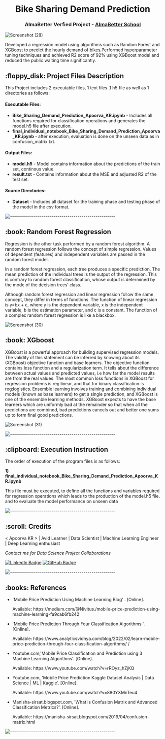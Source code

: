 
</p>
<h1 align="center"> Bike Sharing Demand Prediction </h1>
<h3 align="center"> AlmaBetter Verfied Project - <a href="https://www.almabetter.com/"> AlmaBetter School </a> </h5>


![Screenshot (28)](https://user-images.githubusercontent.com/102009481/177788412-1f515f71-0654-4a26-9c05-f3598f4f034d.png)




<p>Developed a regression model using algorithms such as Random Forest and XGBoost to predict the hourly demand of bikes.Performed hyperparameter tuning techniques and achieved R2 score of 92% using XGBoost model and reduced the public waiting time significantly.</p>

<h2> :floppy_disk: Project Files Description</h2>


<p>This Project includes 2 executable files, 1 text files ,1 h5 file as well as 1 directories as follows:</p>
<h4>Executable Files:</h4>
<ul>
  
  <li><b>Bike_Sharing_Demand_Prediction_Apoorva_KR.ipynb</b> - Includes all functions required for classification operations  and generates the model.h5 file after execution.</li>
  <li><b>final_individual_notebook_Bike_Sharing_Demand_Prediction_Apoorva_KR.ipynb</b> -  after execution, evaluation is done on the unseen data as in confusion_matrix.txt.</li>
</ul>

<h4>Output Files:</h4>
<ul>
  <li><b>model.h5</b> - Model contains information about the predictions of the train set, continous value.</li>
  <li><b>result.txt</b> - Contains information about the MSE and adjusted R2 of the test set.</li>
  
</ul>

<h4>Source Directories:</h4>
<ul>
  <li><b>Dataset</b> - Includes all dataset  for the training phase  and testing phase of the model in the csv format.</li>
  
</ul>


  
</ul>

![-----------------------------------------------------](https://raw.githubusercontent.com/andreasbm/readme/master/assets/lines/rainbow.png)

<h2> :book: Random Forest Regression </h2>

<p> Regression is the other task performed by a random forest algorithm. A random forest regression follows the concept of simple regression. Values of dependent (features) and independent variables are passed in the random forest model.

In a random forest regression, each tree produces a specific prediction. The mean prediction of the individual trees is the output of the regression. This is contrary to random forest classification, whose output is determined by the mode of the decision trees’ class.

Although random forest regression and linear regression follow the same concept, they differ in terms of functions. The function of linear regression is y=bx + c, where y is the dependent variable, x is the independent variable, b is the estimation parameter, and c is a constant. The function of a complex random forest regression is like a blackbox.
   
  ![Screenshot (30)](https://user-images.githubusercontent.com/102009481/177840433-ff993854-46d5-4a0f-bc39-941a6e05d1cc.png)


<h2> :book: XGboost </h2>

<p> XGBoost is a powerful approach for building supervised regression models. The validity of this statement can be inferred by knowing about its (XGBoost) objective function and base learners. The objective function contains loss function and a regularization term. It tells about the difference between actual values and predicted values, i.e how far the model results are from the real values. The most common loss functions in XGBoost for regression problems is reg:linear, and that for binary classification is reg:logistics. Ensemble learning involves training and combining individual models (known as base learners) to get a single prediction, and XGBoost is one of the ensemble learning methods. XGBoost expects to have the base learners which are uniformly bad at the remainder so that when all the predictions are combined, bad predictions cancels out and better one sums up to form final good predictions.


![Screenshot (31)](https://user-images.githubusercontent.com/102009481/177841156-6e6d4692-ef27-40b3-afd6-f84c60442ba2.png)




![-----------------------------------------------------](https://raw.githubusercontent.com/andreasbm/readme/master/assets/lines/rainbow.png)

<h2> :clipboard: Execution Instruction</h2>
<p>The order of execution of the program files is as follows:</p>


<p><b>1) final_individual_notebook_Bike_Sharing_Demand_Prediction_Apoorva_KR.ipynb</b></p>
<p> This file must be executed, to define all the functions and variables required for regression operations which leads to the production of the model.h5 file. and to evaluate the model performance on unseen data






 

![-----------------------------------------------------](https://raw.githubusercontent.com/andreasbm/readme/master/assets/lines/rainbow.png)

<!-- CREDITS -->
<h2 id="credits"> :scroll: Credits</h2>

< Apoorva KR > | Avid Learner | Data Scientist | Machine Learning Engineer | Deep Learning enthusiast

<p> <i> Contact me for Data Science Project Collaborations</i></p>


[![LinkedIn Badge](https://img.shields.io/badge/LinkedIn-0077B5?style=for-the-badge&logo=linkedin&logoColor=white)](https://www.linkedin.com/in/apoorva-r-gowda/)
[![GitHub Badge](https://img.shields.io/badge/GitHub-100000?style=for-the-badge&logo=github&logoColor=white)](https://github.com/apoorvaKR12695)



![-----------------------------------------------------](https://raw.githubusercontent.com/andreasbm/readme/master/assets/lines/rainbow.png)
<h2> :books: References</h2>
<ul>
  <li><p>'Mobile Price Prediction Using Machine Learning Blog' . [Online].</p>
      <p>Available: https://medium.com/@Nivitus./mobile-price-prediction-using-machine-learning-fa9cab6fb242
  </li>
  
  <li><p>'Mobile Price Prediction Through Four Classification Algorithms '. [Online].</p>
      <p>Available: https://www.analyticsvidhya.com/blog/2022/02/learn-mobile-price-prediction-through-four-classification-algorithms/ /</p>
  </li>
  <li><p>Youtube.com,'Mobile Price Classification and Prediction using 3 Machine Learning Algorithms'. [Online].</p>
      <p>Available: https://www.youtube.com/watch?v=rROyz_hZjKQ</p>
  </li>
  <li><p>Youtube.com, 'Mobile Price Prediction Kaggle Dataset Analysis | Data Science | ML | Kaggle'. [Online].</p>
      <p>Available: https://www.youtube.com/watch?v=880YXMnTeu4</p>
  </li>
  <li><p>Manisha-sirsat.blogspot.com, 'What is Confusion Matrix and Advanced Classification Metrics?'. [Online].</p>
      <p>Available: https://manisha-sirsat.blogspot.com/2019/04/confusion-matrix.html</p>
  </li>
  
</ul>

![-----------------------------------------------------](https://raw.githubusercontent.com/andreasbm/readme/master/assets/lines/rainbow.png)




